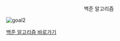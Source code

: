<center>백준 알고리즘</center>

![goal2](https://user-images.githubusercontent.com/94054859/163657769-6813c527-e3bc-4d91-b32e-e4b4f1b517d3.png)

[백준 알고리즘 바로가기](https://www.acmicpc.net/)


